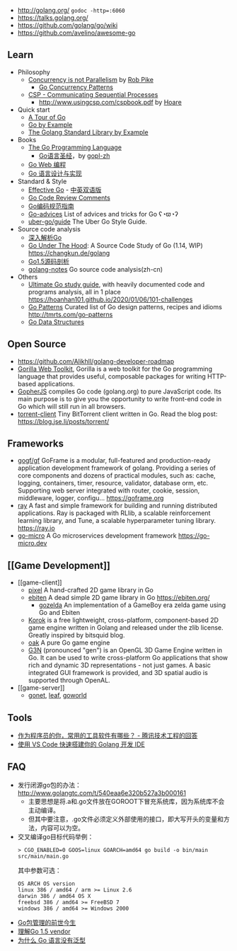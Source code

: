 - http://golang.org/  `godoc -http=:6060`
- https://talks.golang.org/
- https://github.com/golang/go/wiki
- https://github.com/avelino/awesome-go



## Learn
- Philosophy
  - [Concurrency is not Parallelism](https://blog.golang.org/concurrency-is-not-parallelism) by [Rob Pike](golang/#creators)
    - [Go Concurrency Patterns](https://talks.golang.org/2012/concurrency.slide) 
  - [CSP - Communicating Sequential Processes](https://en.wikipedia.org/wiki/Communicating_sequential_processes)  
    - http://www.usingcsp.com/cspbook.pdf by [Hoare](http://c2.com/cgi/wiki?CarHoare)
- Quick start
  - [A Tour of Go](https://tour.golang.org/)
  - [Go by Example](https://gobyexample.com/) 
  - [The Golang Standard Library by Example](https://github.com/polaris1119/The-Golang-Standard-Library-by-Example)
- Books
  - [The Go Programming Language](https://github.com/miguellgt/books/blob/master/go/The.Go.Programming.Language.pdf) 
    - [Go语言圣经](https://docs.hacknode.org/gopl-zh/)，by [gopl-zh](https://github.com/golang-china/gopl-zh)
  - [Go Web 编程](https://github.com/astaxie/build-web-application-with-golang)
  - [Go 语言设计与实现](https://draveness.me/golang/)
- Standard & Style
  - [Effective Go](https://golang.org/doc/effective_go.html) - [中英双语版](https://github.com/bingohuang/effective-go-zh-en)
  - [Go Code Review Comments](https://github.com/golang/go/wiki/CodeReviewComments)
  - [Go编码规范指南](https://gocn.io/article/1)
  - [Go-advices](https://github.com/cristaloleg/go-advice) List of advices and tricks for Go ʕ◔ϖ◔ʔ
  - [uber-go/guide](https://github.com/uber-go/guide) The Uber Go Style Guide.
- Source code analysis
  - [深入解析Go](https://github.com/tiancaiamao/go-internals)
  - [Go Under The Hood](https://github.com/changkun/go-under-the-hood): A Source Code Study of Go (1.14, WIP) https://changkun.de/golang
  - [Go1.5源码剖析](https://github.com/qyuhen/book)
  - [golang-notes](https://github.com/cch123/golang-notes) Go source code analysis(zh-cn)
- Others
  - [Ultimate Go study guide](https://github.com/hoanhan101/ultimate-go), with heavily documented code and programs analysis, all in 1 place https://hoanhan101.github.io/2020/01/06/101-challenges
  - [Go Patterns](https://github.com/tmrts/go-patterns) Curated list of Go design patterns, recipes and idioms http://tmrts.com/go-patterns
  - [Go Data Structures](https://research.swtch.com/godata)



## Open Source
- https://github.com/Alikhll/golang-developer-roadmap
- [Gorilla Web Toolkit](https://github.com/gorilla), Gorilla is a web toolkit for the Go programming language that provides useful, composable packages for writing HTTP-based applications.
- [GopherJS](https://github.com/gopherjs/gopherjs) compiles Go code (golang.org) to pure JavaScript code. Its main purpose is to give you the opportunity to write front-end code in Go which will still run in all browsers.
- [torrent-client](https://github.com/veggiedefender/torrent-client) Tiny BitTorrent client written in Go. Read the blog post: https://blog.jse.li/posts/torrent/



## Frameworks
- [gogf/gf](https://github.com/gogf/gf) GoFrame is a modular, full-featured and production-ready application development framework of golang. Providing a series of core components and dozens of practical modules, such as: cache, logging, containers, timer, resource, validator, database orm, etc. Supporting web server integrated with router, cookie, session, middleware, logger, configu… https://goframe.org
- [ray](https://github.com/ray-project/ray) A fast and simple framework for building and running distributed applications. Ray is packaged with RLlib, a scalable reinforcement learning library, and Tune, a scalable hyperparameter tuning library. https://ray.io
- [go-micro](https://github.com/micro/go-micro) A Go microservices development framework https://go-micro.dev



## [[Game Development]]
- [[game-client]]
  - [pixel](https://github.com/faiface/pixel) A hand-crafted 2D game library in Go
  - [ebiten](https://github.com/hajimehoshi/ebiten) A dead simple 2D game library in Go https://ebiten.org/
    - [gozelda](https://github.com/ArnaudCalmettes/gozelda) An implementation of a GameBoy era zelda game using Go and Ebiten
  - [Korok](https://github.com/KorokEngine/Korok) is a free lightweight, cross-platform, component-based 2D game engine written in Golang and released under the zlib license. Greatly inspired by bitsquid blog.
  - [oak](https://github.com/oakmound/oak) A pure Go game engine
  - [G3N](https://github.com/g3n/engine) (pronounced "gen") is an OpenGL 3D Game Engine written in Go. It can be used to write cross-platform Go applications that show rich and dynamic 3D representations - not just games. A basic integrated GUI framework is provided, and 3D spatial audio is supported through OpenAL.
- [[game-server]]
  - [gonet](http://gonet2.github.io/), [leaf](https://github.com/name5566/leaf), [goworld](https://github.com/xiaonanln/goworld)



## Tools
- [作为程序员的你，常用的工具软件有哪些？ - 腾讯技术工程的回答](https://www.zhihu.com/question/22867411/answer/911161400)
- [使用 VS Code 快速搭建你的 Golang 开发 IDE](https://toozhao.com/2017/08/23/vscode-golang/)



## FAQ
- 发行闭源go包的办法：http://www.golangtc.com/t/540eaa6e320b527a3b000161 
  - 主要思想是将.a和.go文件放在GOROOT下冒充系统库，因为系统库不会主动编译。
  - 但其中要注意，.go文件必须定义外部使用的接口，即大写开头的变量和方法，内容可以为空。
- 交叉编译go目标代码举例：
    ```
    > CGO_ENABLED=0 GOOS=linux GOARCH=amd64 go build -o bin/main src/main/main.go
    ```
    其中参数可选：
    ```
    OS ARCH OS version
    linux 386 / amd64 / arm >= Linux 2.6
    darwin 386 / amd64 OS X
    freebsd 386 / amd64 >= FreeBSD 7
    windows 386 / amd64 >= Windows 2000
    ```
- [Go包管理的前世今生](http://www.infoq.com/cn/articles/history-go-package-management)
- [理解Go 1.5 vendor](http://tonybai.com/2015/07/31/understand-go15-vendor/)
- [为什么 Go 语言没有泛型](https://draveness.me/whys-the-design-go-generics/)
